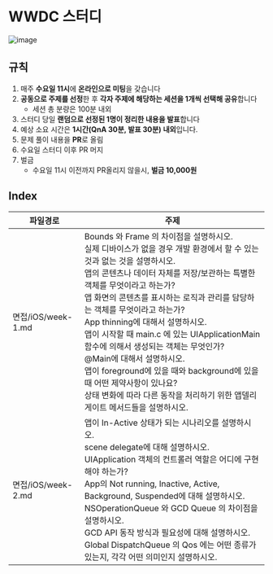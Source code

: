 # WWDC 스터디 

![image](https://user-images.githubusercontent.com/46271447/180706317-2a684758-b5f8-42e0-a296-6e147ba59d8a.png)

## 규칙
1. 매주 **수요일 11시**에 **온라인으로 미팅**을 갖습니다
2. **공동으로 주제를 선정**한 후 **각자 주제에 해당하는 세션을 1개씩 선택해 공유**합니다
    - 세션 총 분량은 100분 내외
3. 스터디 당일 **랜덤으로 선정된 1명이 정리한 내용을 발표**합니다
4. 예상 소요 시간은 **1시간(QnA 30분, 발표 30분) 내외**입니다.
5. 문제 풀이 내용을 **PR**로 올림
6. 수요일 스터디 이후 PR 머지
7. 벌금
   - 수요일 11시 이전까지 PR올리지 않을시, **벌금 10,000원**


## Index
| 파일경로  | 주제 |
| ------------- | ------------- |
| 면접/iOS/week-1.md | Bounds 와 Frame 의 차이점을 설명하시오.<br/>실제 디바이스가 없을 경우 개발 환경에서 할 수 있는 것과 없는 것을 설명하시오.<br/> 앱의 콘텐츠나 데이터 자체를 저장/보관하는 특별한 객체를 무엇이라고 하는가? <br/>앱 화면의 콘텐츠를 표시하는 로직과 관리를 담당하는 객체를 무엇이라고 하는가? <br/>App thinning에 대해서 설명하시오. <br/>앱이 시작할 때 main.c 에 있는 UIApplicationMain 함수에 의해서 생성되는 객체는 무엇인가? <br/>@Main에 대해서 설명하시오. <br/>앱이 foreground에 있을 때와 background에 있을 때 어떤 제약사항이 있나요? <br/>상태 변화에 따라 다른 동작을 처리하기 위한 앱델리게이트 메서드들을 설명하시오. |
| 면접/iOS/week-2.md |  앱이 In-Active 상태가 되는 시나리오를 설명하시오. <br/> scene delegate에 대해 설명하시오. <br/> UIApplication 객체의 컨트롤러 역할은 어디에 구현해야 하는가? <br/> App의 Not running, Inactive, Active, Background, Suspended에 대해 설명하시오. <br/> NSOperationQueue 와 GCD Queue 의 차이점을 설명하시오. <br/> GCD API 동작 방식과 필요성에 대해 설명하시오. <br/> Global DispatchQueue 의 Qos 에는 어떤 종류가 있는지, 각각 어떤 의미인지 설명하시오. |


   
